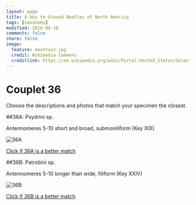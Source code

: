 ```yaml
---
layout: page
title: A key to Ground Beetles of North America
tags: [taxonomy]
modified: 2016-08-10
comments: false
share: false
image:
  feature: mountain.jpg
  credit: Wikimedia Commons
  creditlink: https://en.wikipedia.org/wiki/Portal:United_States/Selected_panorama#/media/File:Mount_Ellinor,_Mount_Washington_Panorama.jpg
---
```


# Couplet 36


Choose the descriptions and photos that match your specimen the closest. 

##36A: Psydrini sp. 

Antennomeres 5-10 short and broad, submoniliform (Key XIX)

![36A](//klevan.github.io/images/keyfigs/Key1_36_36A.png)

[Click if 36A is a better match](https://en.wikipedia.org/wiki/Psydrini)


##36B: Patrobini sp. 

Antennomeres 5-10 longer than wide, filiform (Key XXIV)

![36B](//klevan.github.io/images/keyfigs/Key1_36_36B.png)

[Click if 36B is a better match](https://en.wikipedia.org/wiki/Patrobini)

